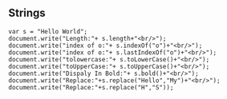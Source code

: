 ## Strings
	var s = "Hello World";
  	document.write("Length:"+ s.length+"<br/>");
  	document.write("index of o:"+ s.indexOf("o")+"<br/>");
	document.write("index of o:"+ s.lastIndexOf("o")+"<br/>");
  	document.write("tolowercase:"+ s.toLowerCase()+"<br/>");
  	document.write("toUpperCase:"+ s.toUpperCase()+"<br/>");
	document.write("Dispaly In Bold:"+ s.bold()+"<br/>");
  	document.write("Replace:"+s.replace("Hello","My")+"<br/>");
  	document.write("Replace:"+s.replace("H","S"));
